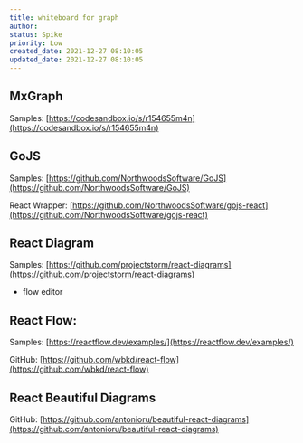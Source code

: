 ```yaml
---
title: whiteboard for graph
author: 
status: Spike
priority: Low
created_date: 2021-12-27 08:10:05
updated_date: 2021-12-27 08:10:05
---
```



## MxGraph

Samples: [https://codesandbox.io/s/r154655m4n](https://codesandbox.io/s/r154655m4n)


## GoJS

Samples: [https://github.com/NorthwoodsSoftware/GoJS](https://github.com/NorthwoodsSoftware/GoJS)

React Wrapper: [https://github.com/NorthwoodsSoftware/gojs-react](https://github.com/NorthwoodsSoftware/gojs-react)

## React Diagram

Samples: [https://github.com/projectstorm/react-diagrams](https://github.com/projectstorm/react-diagrams)

- flow editor

## React Flow:

Samples: [https://reactflow.dev/examples/](https://reactflow.dev/examples/)

GitHub: [https://github.com/wbkd/react-flow](https://github.com/wbkd/react-flow)

## React Beautiful Diagrams

GitHub: [https://github.com/antonioru/beautiful-react-diagrams](https://github.com/antonioru/beautiful-react-diagrams)




